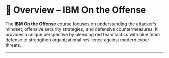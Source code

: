 # 📖 Overview – IBM On the Offense

The **IBM On the Offense** course focuses on understanding the attacker’s mindset, offensive security strategies, and defensive countermeasures. It provides a unique perspective by blending red team tactics with blue team defense to strengthen organizational resilience against modern cyber threats.

---
